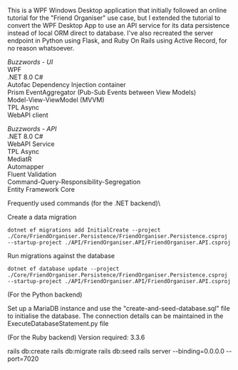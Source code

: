 This is a WPF Windows Desktop application that initially followed an online tutorial for the "Friend Organiser" use case, but I extended the tutorial to convert the WPF Desktop App to use an API service for its data persistence instead of local ORM direct to database. I've also recreated the server endpoint in Python using Flask, and Ruby On Rails using Active Record, for no reason whatsoever.

*Buzzwords - UI*\
WPF\
.NET 8.0 C#\
Autofac Dependency Injection container\
Prism EventAggregator (Pub-Sub Events between View Models)\
Model-View-ViewModel (MVVM)\
TPL Async\
WebAPI client

*Buzzwords - API*\
.NET 8.0 C#\
WebAPI Service\
TPL Async\
MediatR\
Automapper\
Fluent Validation\
Command-Query-Responsibility-Segregation\
Entity Framework Core



Frequently used commands (for the .NET backend)\

Create a data migration

```dotnet ef migrations add InitialCreate --project ./Core/FriendOrganiser.Persistence/FriendOrganiser.Persistence.csproj --startup-project ./API/FriendOrganiser.API/FriendOrganiser.API.csproj```

Run migrations against the database

```dotnet ef database update --project ./Core/FriendOrganiser.Persistence/FriendOrganiser.Persistence.csproj --startup-project ./API/FriendOrganiser.API/FriendOrganiser.API.csproj```

(For the Python backend)

Set up a MariaDB instance and use the "create-and-seed-database.sql" file to initialise the database. The connection details can be maintained in the ExecuteDatabaseStatement.py file

(For the Ruby backend)
Version required: 3.3.6

rails db:create
rails db:migrate
rails db:seed
rails server --binding=0.0.0.0 --port=7020
